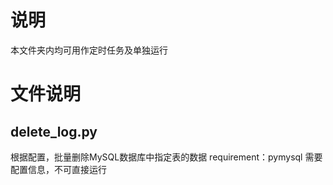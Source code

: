 # 说明
本文件夹内均可用作定时任务及单独运行
# 文件说明
## delete_log.py
根据配置，批量删除MySQL数据库中指定表的数据
requirement：pymysql
需要配置信息，不可直接运行
